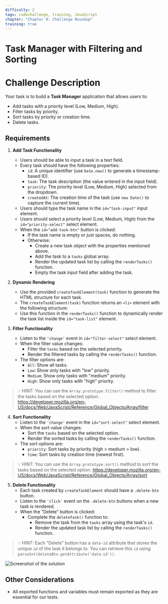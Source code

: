 ```yaml
---
difficulty: 2
tags: codechallenge, training, JavaScript
chapter: "Chapter 9: Challenge Roundup"
training: true
---
```


# Task Manager with Filtering and Sorting

# Challenge Description

Your task is to build a **Task Manager** application that allows users to:
- Add tasks with a priority level (Low, Medium, High).
- Filter tasks by priority.
- Sort tasks by priority or creation time.
- Delete tasks.

## Requirements

1. **Add Task Functionality**
   - Users should be able to input a task in a text field.
   - Every task should have the following properties:
     - `id`: A unique identifier (use `Date.now()` to generate a timestamp-based ID).
     - `task`: The task description (the value entered in the input field).
     - `priority`: The priority level (Low, Medium, High) selected from the dropdown.
     - `createdAt`: The creation time of the task (use `new Date()` to capture the current time).
   - Users should type the task name in the `id="task-input"` input element.
   - Users should select a priority level (Low, Medium, High) from the `id="priority-select"` select element.
   - When the `id="add-task-btn"` button is clicked:
     - If the task name is empty or just spaces, do nothing.
     - Otherwise:
       - Create a new task object with the properties mentioned above.
       - Add the task to a `tasks` global array.
       - Render the updated task list by calling the `renderTasks()` function.
       - Empty the task input field after adding the task.

2. **Dynamic Rendering**
   - Use the provided `createTaskElement(task)` function to generate the HTML structure for each task.
   - The `createTaskElement(task)` function returns an `<li>` element with the following structure:
   - Use this function in the `renderTasks()` function to dynamically render the task list inside the `id="task-list"` element.

3. **Filter Functionality**
   - Listen to the `'change'` event in `id="filter-select"` select element.
   - When the filter value changes:
     - Filter the `tasks` based on the selected priority.
     - Render the filtered tasks by calling the `renderTasks()` function.
   - The filter options are:
     - `All`: Show all tasks.
     - `Low`: Show only tasks with "low" priority.
     - `Medium`: Show only tasks with "medium" priority.
     - `High`: Show only tasks with "high" priority.

> 💡 HINT: You can use the `Array.prototype.filter()` method to filter the tasks based on the selected option.
> https://developer.mozilla.org/en-US/docs/Web/JavaScript/Reference/Global_Objects/Array/filter

4. **Sort Functionality**
   - Listen to the `'change'` event in the `id="sort-select"` select element.
   - When the sort value changes:
     - Sort the `tasks` based on the selected option.
     - Render the sorted tasks by calling the `renderTasks()` function.
   - The sort options are:
     - `priority`: Sort tasks by priority (high > medium > low).
     - `time`: Sort tasks by creation time (newest first).

> 💡 HINT: You can use the `Array.prototype.sort()` method to sort the tasks based on the selected option.
> https://developer.mozilla.org/en-US/docs/Web/JavaScript/Reference/Global_Objects/Array/sort

5. **Delete Functionality**
   - Each task created by `createTaskElement` should have a `.delete-btn` button.
   - Listen to the `'click'` event on the `.delete-btn` buttons when a new task is rendered.
   - When the "Delete" button is clicked:
     - Complete the `deleteTask()` function to:
       - Remove the task from the `tasks` array using the task's `id`.
       - Render the updated task list by calling the `renderTasks()` function.

> 💡 HINT: Each "Delete" button has a `data-id` attribute that stores the unique `id` of the task it belongs to.
> You can retrieve this `id` using `parseInt(deleteBtn.getAttribute('data-id'))`.

![Screenshot of the solution](https://api.certificates.dev/storage/demo.gif)

## Other Considerations

- All exported functions and variables must remain exported as they are essential for our tests.
